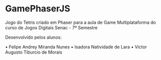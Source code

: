 # GamePhaserJS
Jogo do Tetris criado em Phaser para a aula de Game Multiplataforma do curso de Jogos Digitais Senac - 7º Semestre

Desenvolvido pelos alunos:

• Felipe Andrey Miranda Nunes
• Isadora Natividade de Lara
• Victor Augusto Tiburcio de Morais
